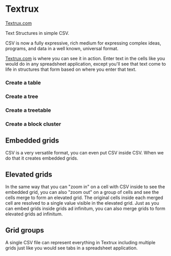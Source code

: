 # Textrux

[Textrux.com](https://www.textrux.com)

Text Structures in simple CSV.

CSV is now a fully expressive, rich medium for expressing complex ideas, programs, and data in a well known, universal format.

[Textrux.com](https://www.textrux.com) is where you can see it in action. Enter text in the cells like you would do in any spreadsheet application, except you'll see that text come to life in structures that form based on where you enter that text.

### Create a table

### Create a tree

### Create a treetable

### Create a block cluster

## Embedded grids

CSV is a very versatile format, you can even put CSV inside CSV. When we do that it creates embedded grids.

## Elevated grids

In the same way that you can "zoom in" on a cell with CSV inside to see the embedded grid, you can also "zoom out" on a group of cells and see the cells merge to form an elevated grid. The original cells inside each merged cell are resolved to a single value visible in the elevated grid. Just as you can embed grids inside grids ad infinitum, you can also merge grids to form elevated grids ad infinitum.

## Grid groups

A single CSV file can represent everything in Textrux including multiple grids just like you would see tabs in a spreadsheet application.
